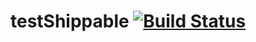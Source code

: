 # testShippable [![Build Status](https://api.shippable.com/projects/54976689d46935d5fbc0c457/badge?branchName=master)](https://app.shippable.com/projects/54976689d46935d5fbc0c457/builds/latest)

